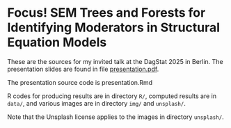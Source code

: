 # Focus! SEM Trees and Forests for Identifying Moderators in Structural Equation Models

These are the sources for my invited talk at the DagStat 2025 in Berlin. The presentation slides are found in file 
[presentation.pdf](https://github.com/brandmaier/focus-talk-dagstat2025/blob/main/presentation.pdf).

The presentation source code is presentation.Rmd

R codes for producing results are in directory `R/`, computed results are in `data/`, and various images are in directory `img/` and `unsplash/`.

Note that the Unsplash license applies to the images in directory `unsplash/`. 
